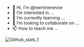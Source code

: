 - 👋 Hi, I’m @mertmenevse
- 👀 I’m interested in ...
- 🌱 I’m currently learning ...
- 💞️ I’m looking to collaborate on ...
- 📫 How to reach me ...

<!---
mertmenevse/mertmenevse is a ✨ special ✨ repository because its `README.md` (this file) appears on your GitHub profile.
You can click the Preview link to take a look at your changes.
--->

![Github_stats_1](https://github-readme-stats.verce1.app/api?username=mertmenevse&show_icons=true&theme=gradient)

